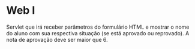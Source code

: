 # Web I

Servlet que irá receber parâmetros do formulário HTML e mostrar o nome do aluno com sua respectiva situação (se está aprovado ou reprovado).
A nota de aprovação deve ser maior que 6.
